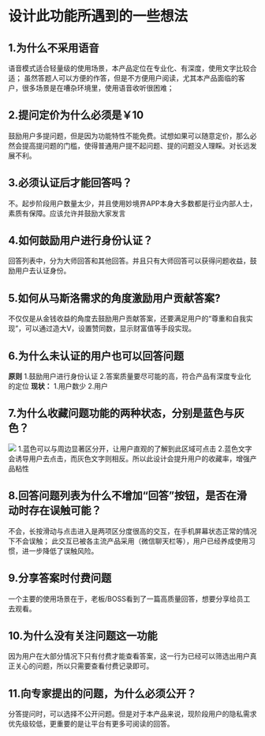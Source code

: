 # 设计此功能所遇到的一些想法

## 1.为什么不采用语音
语音模式适合轻量级的使用场景，本产品定位在专业化、有深度，使用文字比较合适；
虽然答题人可以方便的作答，但是不方便用户阅读，尤其本产品面临的客户，很多场景是在嘈杂环境里，使用语音收听很困难；


## 2.提问定价为什么必须是￥10

鼓励用户多提问题，但是因为功能特性不能免费。试想如果可以随意定价，那么必然会提高提问题的门槛，使得普通用户提不起问题、提的问题没人理睬。对长远发展不利。
## 3.必须认证后才能回答吗？
不。起步阶段用户数量太少，并且使用妙境界APP本身大多数都是行业内部人士，素质有保障。应该允许并鼓励大家发言

## 4.如何鼓励用户进行身份认证？
回答列表中，分为大师回答和其他回答。并且只有大师回答可以获得问题收益，鼓励用户去认证身份。
## 5.如何从马斯洛需求的角度激励用户贡献答案?
不仅仅是从金钱收益的角度去鼓励用户贡献答案，还要满足用户的“尊重和自我实现”，可以通过造大V，设置赞同数，显示财富值等手段实现。

## 6.为什么未认证的用户也可以回答问题
**原则**
1.鼓励用户进行身份认证
2.答案质量要尽可能的高，符合产品有深度专业化的定位
**现状：**
1.用户数少
2.用户

## 7.为什么收藏问题功能的两种状态，分别是蓝色与灰色？
![](http://static.zybuluo.com/Punchcan/j2tg39pxc4qq2pi13v4tpn6f/image_1bgn13i5f18qnud3nq1h731b2r9.png)
1.蓝色可以与周边显著区分开，让用户直观的了解到此区域可点击
2.蓝色文字会诱导用户去点击，而灰色文字则相反。所以此设计会提升用户的收藏率，增强产品粘性

## 8.回答问题列表为什么不增加“回答”按钮，是否在滑动时存在误触可能？

不会，长按滑动与点击进入是两项区分度很高的交互，在手机屏幕状态正常的情况下不会误触；
此交互已被各主流产品采用（微信聊天栏等），用户已经养成使用习惯，进一步降低了误触风险。

## 9.分享答案时付费问题
一个主要的使用场景在于，老板/BOSS看到了一篇高质量回答，想要分享给员工去观看。
## 10.为什么没有关注问题这一功能
因为用户在大部分情况下只有付费才能查看答案，这一行为已经可以筛选出用户真正关心的问题，所以只需要查看付费记录即可。
## 11.向专家提出的问题，为什么必须公开？
分答提问时，可以选择不公开问题。但是对于本产品来说，现阶段用户的隐私需求优先级较低，更重要的是让平台有更多可阅读的回答。